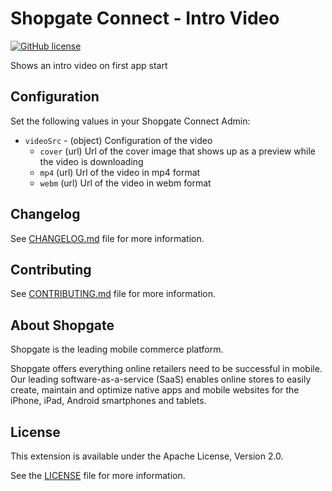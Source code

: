 # Shopgate Connect - Intro Video

[![GitHub license](http://dmlc.github.io/img/apache2.svg)](LICENSE)

Shows an intro video on first app start

## Configuration

Set the following values in your Shopgate Connect Admin:

* `videoSrc` - (object) Configuration of the video
    * `cover` (url) Url of the cover image that shows up as a preview while the video is downloading
    * `mp4` (url) Url of the video in mp4 format
    * `webm` (url) Url of the video in webm format

## Changelog

See [CHANGELOG.md](CHANGELOG.md) file for more information.

## Contributing

See [CONTRIBUTING.md](docs/CONTRIBUTING.md) file for more information.

## About Shopgate

Shopgate is the leading mobile commerce platform.

Shopgate offers everything online retailers need to be successful in mobile. Our leading
software-as-a-service (SaaS) enables online stores to easily create, maintain and optimize native
apps and mobile websites for the iPhone, iPad, Android smartphones and tablets.

## License

This extension is available under the Apache License, Version 2.0.

See the [LICENSE](./LICENSE) file for more information.
